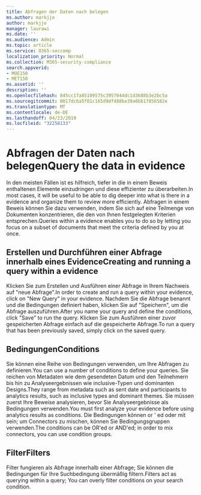 ```yaml
---
title: Abfragen der Daten nach belegen
ms.author: markjjo
author: markjjo
manager: laurawi
ms.date: ''
ms.audience: Admin
ms.topic: article
ms.service: O365-seccomp
localization_priority: Normal
ms.collection: M365-security-compliance
search.appverid:
- MOE150
- MET150
ms.assetid: ''
description: ''
ms.openlocfilehash: 845cc17a85109575c3957044dc1d3688b3e2bc5a
ms.sourcegitcommit: 0017dc6a5f81c165d9dfd88be39a6bb17856582e
ms.translationtype: MT
ms.contentlocale: de-DE
ms.lasthandoff: 04/23/2019
ms.locfileid: "32258133"
---
```

# <a name="query-the-data-in-evidence"></a><span data-ttu-id="9420e-102">Abfragen der Daten nach belegen</span><span class="sxs-lookup"><span data-stu-id="9420e-102">Query the data in evidence</span></span>

<span data-ttu-id="9420e-103">In den meisten Fällen ist es hilfreich, tiefer in die in einem Beweis enthaltenen Elemente einzudringen und diese effizienter zu überarbeiten.</span><span class="sxs-lookup"><span data-stu-id="9420e-103">In most cases, it will be useful to be able to dig deeper into what is there in a evidence and organize them to review more efficiently.</span></span> <span data-ttu-id="9420e-104">Abfragen in einem Beweis können Sie dazu verwenden, indem Sie sich auf eine Teilmenge von Dokumenten konzentrieren, die den von Ihnen festgelegten Kriterien entsprechen.</span><span class="sxs-lookup"><span data-stu-id="9420e-104">Queries within a evidence enables you to do so by letting you focus on a subset of documents that meet the criteria defined by you at once.</span></span>

## <a name="creating-and-running-a-query-within-a-evidence"></a><span data-ttu-id="9420e-105">Erstellen und Durchführen einer Abfrage innerhalb eines Evidence</span><span class="sxs-lookup"><span data-stu-id="9420e-105">Creating and running a query within a evidence</span></span>

<span data-ttu-id="9420e-106">Klicken Sie zum Erstellen und Ausführen einer Abfrage in Ihrem Nachweis auf "neue Abfrage".</span><span class="sxs-lookup"><span data-stu-id="9420e-106">In order to create and run a query within your evidence, click on "New Query" in your evidence.</span></span> <span data-ttu-id="9420e-107">Nachdem Sie die Abfrage benannt und die Bedingungen definiert haben, klicken Sie auf "Speichern", um die Abfrage auszuführen.</span><span class="sxs-lookup"><span data-stu-id="9420e-107">After you name your query and define the conditions, click "Save" to run the query.</span></span> <span data-ttu-id="9420e-108">Klicken Sie zum Ausführen einer zuvor gespeicherten Abfrage einfach auf die gespeicherte Abfrage.</span><span class="sxs-lookup"><span data-stu-id="9420e-108">To run a query that has been previously saved, simply click on the saved query.</span></span>

## <a name="conditions"></a><span data-ttu-id="9420e-109">Bedingungen</span><span class="sxs-lookup"><span data-stu-id="9420e-109">Conditions</span></span>

<span data-ttu-id="9420e-110">Sie können eine Reihe von Bedingungen verwenden, um Ihre Abfragen zu definieren.</span><span class="sxs-lookup"><span data-stu-id="9420e-110">You can use a number of conditions to define your queries.</span></span> <span data-ttu-id="9420e-111">Sie reichen von Metadaten wie dem gesendeten Datum und den Teilnehmern bis hin zu Analyseergebnissen wie inclusive-Typen und dominanten Designs.</span><span class="sxs-lookup"><span data-stu-id="9420e-111">They range from metadata such as sent date and participants to analytics results, such as inclusive types and dominant themes.</span></span> <span data-ttu-id="9420e-112">Sie müssen zuerst Ihre Beweise analysieren, bevor Sie Analyseergebnisse als Bedingungen verwenden.</span><span class="sxs-lookup"><span data-stu-id="9420e-112">You must first analyze your evidence before using analytics results as conditions.</span></span> <span data-ttu-id="9420e-113">Die Bedingungen können or ' ed oder mit sein; um Connectors zu mischen, können Sie Bedingungsgruppen verwenden.</span><span class="sxs-lookup"><span data-stu-id="9420e-113">The conditions can be OR'ed or AND'ed; in order to mix connectors, you can use condition groups.</span></span>

## <a name="filters"></a><span data-ttu-id="9420e-114">Filter</span><span class="sxs-lookup"><span data-stu-id="9420e-114">Filters</span></span>
<span data-ttu-id="9420e-115">Filter fungieren als Abfrage innerhalb einer Abfrage; Sie können die Bedingungen für Ihre Suchbedingung übermäßig filtern.</span><span class="sxs-lookup"><span data-stu-id="9420e-115">Filters act as querying within a query; You can overly filter conditions on your search condition.</span></span>


